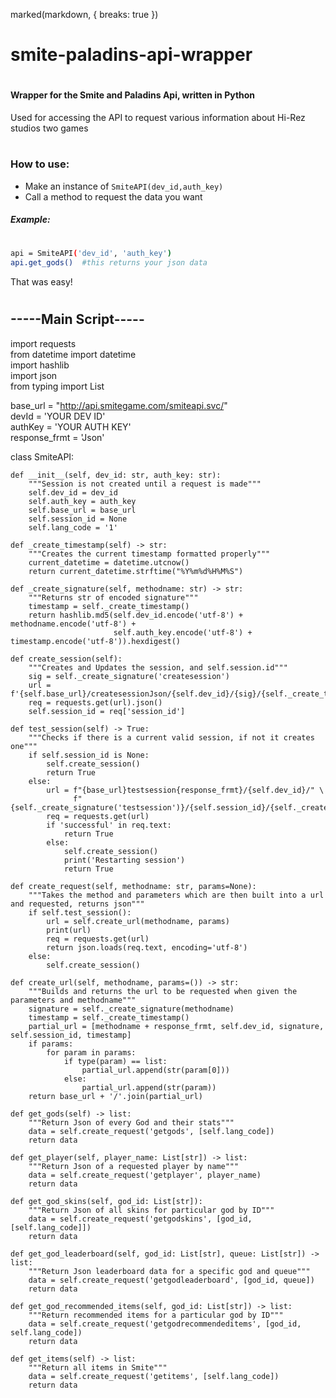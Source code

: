 marked(markdown, { breaks: true })
# smite-paladins-api-wrapper
#
#
#### Wrapper for the Smite and Paladins Api, written in Python

Used for accessing the API to request various information about Hi-Rez studios two games
#
### How to use:
- Make an instance of `SmiteAPI(dev_id,auth_key)`
- Call a method to request the data you want

##### Example:
#
```sh
api = SmiteAPI('dev_id', 'auth_key')
api.get_gods()  #this returns your json data
```
That was easy!
#
#
## -----Main Script-----

import requests  
from datetime import datetime  
import hashlib  
import json  
from typing import List  

base_url = "http://api.smitegame.com/smiteapi.svc/"  
devId = 'YOUR DEV ID'  
authKey = 'YOUR AUTH KEY'  
response_frmt = 'Json'  


class SmiteAPI:

    def __init__(self, dev_id: str, auth_key: str):
        """Session is not created until a request is made"""
        self.dev_id = dev_id
        self.auth_key = auth_key
        self.base_url = base_url
        self.session_id = None
        self.lang_code = '1'

    def _create_timestamp(self) -> str:
        """Creates the current timestamp formatted properly"""
        current_datetime = datetime.utcnow()
        return current_datetime.strftime("%Y%m%d%H%M%S")

    def _create_signature(self, methodname: str) -> str:
        """Returns str of encoded signature"""
        timestamp = self._create_timestamp()
        return hashlib.md5(self.dev_id.encode('utf-8') + methodname.encode('utf-8') +
                           self.auth_key.encode('utf-8') + timestamp.encode('utf-8')).hexdigest()

    def create_session(self):
        """Creates and Updates the session, and self.session.id"""
        sig = self._create_signature('createsession')
        url = f'{self.base_url}/createsessionJson/{self.dev_id}/{sig}/{self._create_timestamp()}'
        req = requests.get(url).json()
        self.session_id = req['session_id']

    def test_session(self) -> True:
        """Checks if there is a current valid session, if not it creates one"""
        if self.session_id is None:
            self.create_session()
            return True
        else:
            url = f"{base_url}testsession{response_frmt}/{self.dev_id}/" \
                  f"{self._create_signature('testsession')}/{self.session_id}/{self._create_timestamp()}"
            req = requests.get(url)
            if 'successful' in req.text:
                return True
            else:
                self.create_session()
                print('Restarting session')
                return True

    def create_request(self, methodname: str, params=None):
        """Takes the method and parameters which are then built into a url and requested, returns json"""
        if self.test_session():
            url = self.create_url(methodname, params)
            print(url)
            req = requests.get(url)
            return json.loads(req.text, encoding='utf-8')
        else:
            self.create_session()

    def create_url(self, methodname, params=()) -> str:
        """Builds and returns the url to be requested when given the parameters and methodname"""
        signature = self._create_signature(methodname)
        timestamp = self._create_timestamp()
        partial_url = [methodname + response_frmt, self.dev_id, signature, self.session_id, timestamp]
        if params:
            for param in params:
                if type(param) == list:
                    partial_url.append(str(param[0]))
                else:
                    partial_url.append(str(param))
        return base_url + '/'.join(partial_url)

    def get_gods(self) -> list:
        """Return Json of every God and their stats"""
        data = self.create_request('getgods', [self.lang_code])
        return data

    def get_player(self, player_name: List[str]) -> list:
        """Return Json of a requested player by name"""
        data = self.create_request('getplayer', player_name)
        return data

    def get_god_skins(self, god_id: List[str]):
        """Return Json of all skins for particular god by ID"""
        data = self.create_request('getgodskins', [god_id, [self.lang_code]])
        return data

    def get_god_leaderboard(self, god_id: List[str], queue: List[str]) -> list:
        """Return Json leaderboard data for a specific god and queue"""
        data = self.create_request('getgodleaderboard', [god_id, queue])
        return data

    def get_god_recommended_items(self, god_id: List[str]) -> list:
        """Return recommended items for a particular god by ID"""
        data = self.create_request('getgodrecommendeditems', [god_id, self.lang_code])
        return data

    def get_items(self) -> list:
        """Return all items in Smite"""
        data = self.create_request('getitems', [self.lang_code])
        return data

